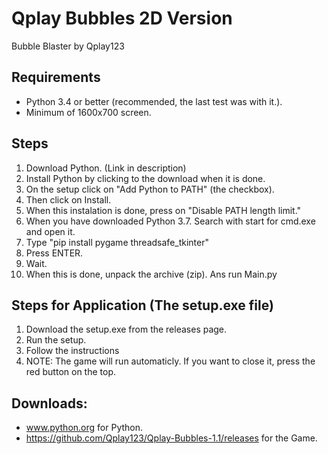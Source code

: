 # Qplay Bubbles 2D Version
Bubble Blaster by Qplay123

## Requirements
* Python 3.4 or better (recommended, the last test was with it.).
* Minimum of 1600x700 screen.

## Steps
01. Download Python. (Link in description)
02. Install Python by clicking to the download when it is done.
03. On the setup click on "Add Python to PATH" (the checkbox).
04. Then click on Install.
05. When this instalation is done, press on "Disable PATH length limit."
06. When you have downloaded Python 3.7. Search with start for cmd.exe and open it.
07. Type "pip install pygame threadsafe_tkinter"
08. Press ENTER.
09. Wait.
10. When this is done, unpack the archive (zip). Ans run Main.py

## Steps for Application (The setup.exe file)
01. Download the setup.exe from the releases page.
02. Run the setup.
03. Follow the instructions
04. NOTE: The game will run automaticly. If you want to close it, press the red button on the top.

## Downloads:
* www.python.org for Python.
* https://github.com/Qplay123/Qplay-Bubbles-1.1/releases for the Game.
